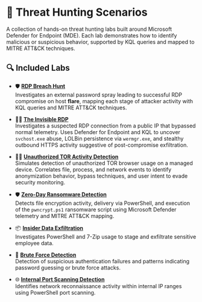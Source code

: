 # 🧠 Threat Hunting Scenarios

A collection of hands-on threat hunting labs built around Microsoft Defender for Endpoint (MDE). Each lab demonstrates how to identify malicious or suspicious behavior, supported by KQL queries and mapped to MITRE ATT&CK techniques.

## 🔍 Included Labs

- 🛡️ **[RDP Breach Hunt](./rdp-breach-hunt/README.md)**  
  Investigates an external password spray leading to successful RDP compromise on host **flare**, mapping each stage of attacker activity with KQL queries and MITRE ATT&CK techniques.

- 🕵️‍♂️ **[The Invisible RDP](./the-invisible-rdp)**  
  Investigates a suspected RDP connection from a public IP that bypassed normal telemetry. Uses Defender for Endpoint and KQL to uncover `svchost.exe` abuse, LOLBin persistence via `wermgr.exe`, and stealthy outbound HTTPS activity suggestive of post-compromise exfiltration.

- 🕵️‍♂️ **[Unauthorized TOR Activity Detection](./unauthorized-tor-activity)**  
  Simulates detection of unauthorized TOR browser usage on a managed device. Correlates file, process, and network events to identify anonymization behavior, bypass techniques, and user intent to evade security monitoring.

- 🛡️ **[Zero-Day Ransomware Detection](./pwncrypt-ransomware-detection/README.md)**  
  Detects file encryption activity, delivery via PowerShell, and execution of the `pwncrypt.ps1` ransomware script using Microsoft Defender telemetry and MITRE ATT&CK mapping.

- 📦 **[Insider Data Exfiltration](./insider-data-exfil/README.md)**  
  Investigates PowerShell and 7-Zip usage to stage and exfiltrate sensitive employee data.

- 🔐 **[Brute Force Detection](./brute-force-detection/README.md)**  
  Detection of suspicious authentication failures and patterns indicating password guessing or brute force attacks.

- 🌐 **[Internal Port Scanning Detection](./port-scanning-detection/README.md)**  
  Identifies network reconnaissance activity within internal IP ranges using PowerShell port scanning.
